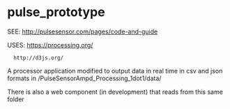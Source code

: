 # pulse_prototype
SEE: http://pulsesensor.com/pages/code-and-guide

USES: https://processing.org/

      http://d3js.org/

A processor application modified to output data in real time in csv and json formats in /PulseSensorAmpd_Processing_1dot1/data/

There is also a web component (in development) that reads from this same folder
